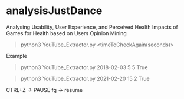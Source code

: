# analysisJustDance

Analysing Usability, User Experience, and Perceived Health Impacts of Games for Health based on Users Opinion Mining


> python3 YouTube_Extractor.py <Begin Date: YYYY-MM-DD> <Number of jump days> <timeToCheckAgain(seconds)> <check new comments>

Example
> python3 YouTube_Extractor.py 2018-02-03 5 5 True

> python3 YouTube_Extractor.py 2021-02-20 15 2 True

CTRL+Z -> PAUSE
fg -> resume




